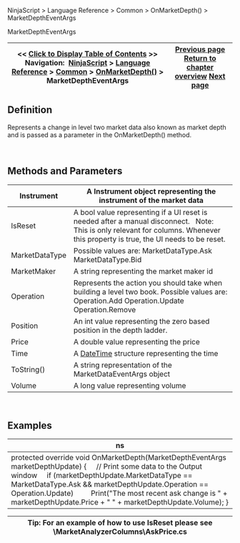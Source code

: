 ﻿
NinjaScript > Language Reference > Common > OnMarketDepth() > MarketDepthEventArgs

MarketDepthEventArgs

| << [Click to Display Table of Contents](marketdeptheventargs.md) >> **Navigation:**     [NinjaScript](ninjascript.md) > [Language Reference](language_reference_wip.md) > [Common](common.md) > [OnMarketDepth()](onmarketdepth.md) > MarketDepthEventArgs | [Previous page](onmarketdepth.md) [Return to chapter overview](onmarketdepth.md) [Next page](onstatechange.md) |
| --- | --- |
## Definition
Represents a change in level two market data also known as market depth and is passed as a parameter in the OnMarketDepth() method.   

 
## Methods and Parameters

| Instrument | A Instrument object representing the instrument of the market data |
| --- | --- |
| IsReset | A bool value representing if a UI reset is needed after a manual disconnect.   Note: This is only relevant for columns. Whenever this property is true, the UI needs to be reset. |
| MarketDataType | Possible values are: MarketDataType.Ask MarketDataType.Bid |
| MarketMaker | A string representing the market maker id |
| Operation | Represents the action you should take when building a level two book. Possible values are: Operation.Add Operation.Update Operation.Remove |
| Position | An int value representing the zero based position in the depth ladder. |
| Price | A double value representing the price |
| Time | A [DateTime](http://msdn2.microsoft.com/en-us/library/system.datetime.aspx) structure representing the time |
| ToString() | A string representation of the MarketDataEventArgs object |
| Volume | A long value representing volume |
 
## Examples

| ns |
| --- |
| protected override void OnMarketDepth(MarketDepthEventArgs marketDepthUpdate) {      // Print some data to the Output window      if (marketDepthUpdate.MarketDataType == MarketDataType.Ask && marketDepthUpdate.Operation == Operation.Update)          Print("The most recent ask change is " + marketDepthUpdate.Price + " " + marketDepthUpdate.Volume); } |

| Tip: For an example of how to use IsReset please see \\MarketAnalyzerColumns\\AskPrice.cs |
| --- |
